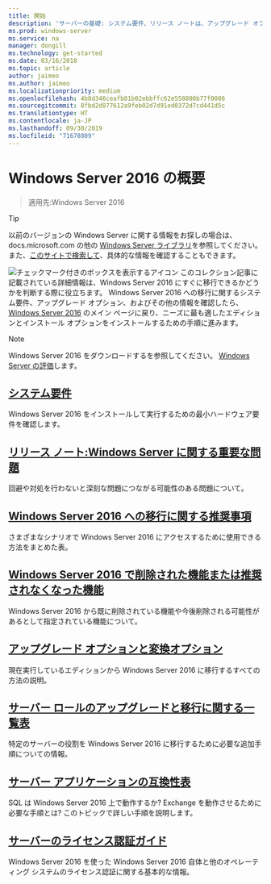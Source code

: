 ```yaml
---
title: 開始
description: 'サーバーの基礎: システム要件、リリース ノートは、アップグレード オプション'
ms.prod: windows-server
ms.service: na
manager: dongill
ms.technology: get-started
ms.date: 03/16/2018
ms.topic: article
author: jaimeo
ms.author: jaimeo
ms.localizationpriority: medium
ms.openlocfilehash: 4b8d346ceafb81b02ebbffc62e558800b77f0086
ms.sourcegitcommit: 8fbd2d877612a9feb02d7d91ed0372d7cd441d5c
ms.translationtype: HT
ms.contentlocale: ja-JP
ms.lasthandoff: 09/30/2019
ms.locfileid: "71678809"
---
```

# <a name="get-started-with-windows-server-2016"></a>Windows Server 2016 の概要

>適用先:Windows Server 2016

> [!TIP]
> 以前のバージョンの Windows Server に関する情報をお探しの場合は、 docs.microsoft.com の他の [Windows Server ライブラリ](/previous-versions/windows/)を参照してください。 また、[このサイトで検索して](https://docs.microsoft.com/search/index?search=Windows+Server&dataSource=previousVersions)、具体的な情報を確認することもできます。

![チェックマーク付きのボックスを表示するアイコン](../media/landing-icons/getstarted.png) このコレクション記事に記載されている詳細情報は、Windows Server 2016 にすぐに移行できるかどうかを判断する際に役立ちます。 Windows Server 2016 への移行に関するシステム要件、アップグレード オプション、およびその他の情報を確認したら、[Windows Server 2016](Windows-Server-2016.md) のメイン ページに戻り、ニーズに最も適したエディションとインストール オプションをインストールするための手順に進みます。 

> [!Note]
> Windows Server 2016 をダウンロードするを参照してください。 [Windows Server の評価](https://www.microsoft.com/evalcenter/evaluate-windows-server-2016)します。


## <a name="system-requirementssystem-requirementsmd"></a>[システム要件](system-requirements.md)
Windows Server 2016 をインストールして実行するための最小ハードウェア要件を確認します。

## <a name="release-notes-important-issues-in-windows-serverwindows-server-2016-ga-release-notesmd"></a>[リリース ノート:Windows Server に関する重要な問題](Windows-Server-2016-GA-Release-Notes.md)
回避や対処を行わないと深刻な問題につながる可能性のある問題について。

## <a name="recommendations-for-moving-to-windows-server-2016recommendations-moving-to-server2016md"></a>[Windows Server 2016 への移行に関する推奨事項](Recommendations-moving-to-Server2016.md)
さまざまなシナリオで Windows Server 2016 にアクセスするために使用できる方法をまとめた表。

## <a name="features-removed-or-deprecated-in--windows-server-2016deprecated-featuresmd"></a>[Windows Server 2016 で削除された機能または推奨されなくなった機能](deprecated-features.md)
Windows Server 2016 から既に削除されている機能や今後削除される可能性があるとして指定されている機能について。

## <a name="upgrade-and-conversion-optionssupported-upgrade-pathsmd"></a>[アップグレード オプションと変換オプション](Supported-Upgrade-Paths.md)
現在実行しているエディションから Windows Server 2016 に移行するすべての方法の説明。

## <a name="server-role-upgrade-and-migration-matrixserver-role-upgradeability-tablemd"></a>[サーバー ロールのアップグレードと移行に関する一覧表](Server-Role-Upgradeability-Table.md)
特定のサーバーの役割を Windows Server 2016 に移行するために必要な追加手順についての情報。

## <a name="server-application-compatibility-tableserver-application-compatibilitymd"></a>[サーバー アプリケーションの互換性表](Server-Application-Compatibility.md)
SQL は Windows Server 2016 上で動作するか? Exchange を動作させるために必要な手順とは? このトピックで詳しい手順を説明します。

## <a name="server-activation-guideserver-2016-activationmd"></a>[サーバーのライセンス認証ガイド](Server-2016-activation.md)
Windows Server 2016 を使った Windows Server 2016 自体と他のオペレーティング システムのライセンス認証に関する基本的な情報。


